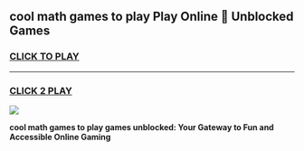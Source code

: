 
## cool math games to play Play Online 👋 Unblocked Games
<h3>
<a href="https://news.freeplayer.one?title=cool_math_games_to_play&ref=17CMG">CLICK TO PLAY</a></h3>
<hr>

<h3>
<a href="https://news.freeplayer.one?title=cool_math_games_to_play&ref=17CMG">CLICK 2 PLAY</a>
  
</h3>

<a href="https://news.freeplayer.one?title=cool_math_games_to_play&ref=17CMG/"><img src="https://clearcache.store/games.png"></a>


**cool math games to play games unblocked: Your Gateway to Fun and Accessible Online Gaming**
